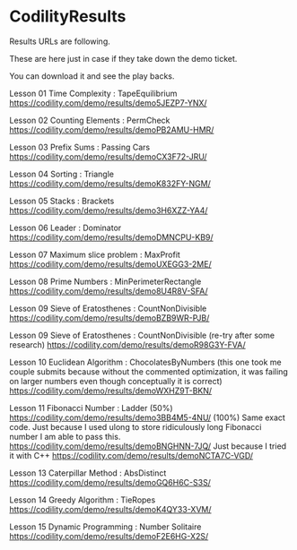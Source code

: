 CodilityResults
===============

Results URLs are following.

These are here just in case if they take down the demo ticket.

You can download it and see the play backs.

Lesson 01 Time Complexity : TapeEquilibrium
https://codility.com/demo/results/demo5JEZP7-YNX/

Lesson 02 Counting Elements : PermCheck
https://codility.com/demo/results/demoPB2AMU-HMR/

Lesson 03 Prefix Sums : Passing Cars 
https://codility.com/demo/results/demoCX3F72-JRU/

Lesson 04 Sorting : Triangle 
https://codility.com/demo/results/demoK832FY-NGM/

Lesson 05 Stacks : Brackets
https://codility.com/demo/results/demo3H6XZZ-YA4/

Lesson 06 Leader : Dominator
https://codility.com/demo/results/demoDMNCPU-KB9/

Lesson 07 Maximum slice problem : MaxProfit
https://codility.com/demo/results/demoUXEGG3-2ME/

Lesson 08 Prime Numbers : MinPerimeterRectangle
https://codility.com/demo/results/demo8U4R8V-SFA/

Lesson 09 Sieve of Eratosthenes : CountNonDivisible
https://codility.com/demo/results/demoBZB9WR-PJB/

Lesson 09 Sieve of Eratosthenes : CountNonDivisible (re-try after some research)
https://codility.com/demo/results/demoR98G3Y-FVA/

Lesson 10 Euclidean Algorithm : ChocolatesByNumbers (this one took me couple submits because without the commented optimization, it was failing on larger numbers even though conceptually it is correct)
https://codility.com/demo/results/demoWXHZ9T-BKN/

Lesson 11 Fibonacci Number : Ladder 
(50%)
https://codility.com/demo/results/demo3BB4M5-4NU/
(100%) Same exact code. Just because I used ulong to store ridiculously long Fibonacci number I am able to pass this.
https://codility.com/demo/results/demoBNGHNN-7JQ/ 
Just because I tried it with C++
https://codility.com/demo/results/demoNCTA7C-VGD/

Lesson 13 Caterpillar Method : AbsDistinct
https://codility.com/demo/results/demoGQ6H6C-S3S/

Lesson 14 Greedy Algorithm : TieRopes
https://codility.com/demo/results/demoK4QY33-XVM/

Lesson 15 Dynamic Programming : Number Solitaire
https://codility.com/demo/results/demoF2E6HG-X2S/

